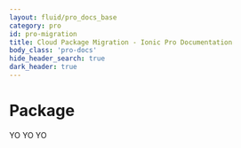 ```yaml
---
layout: fluid/pro_docs_base
category: pro
id: pro-migration 
title: Cloud Package Migration - Ionic Pro Documentation
body_class: 'pro-docs'
hide_header_search: true
dark_header: true
---
```


# Package

YO YO YO





